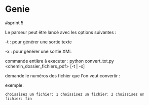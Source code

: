 # Genie

#sprint 5

Le parseur peut être lancé avec les options suivantes :

-t : pour générer une sortie texte

-x : pour générer une sortie XML

commande entière à executer : python convert_txt.py <chemin_dossier_fichiers_pdf> [-t | -x]

demande le numéros des fichier que l'on veut convertir :

exemple:

    choissisez un fichier: 1 choissisez un fichier: 2 choissisez un fichier: fin
